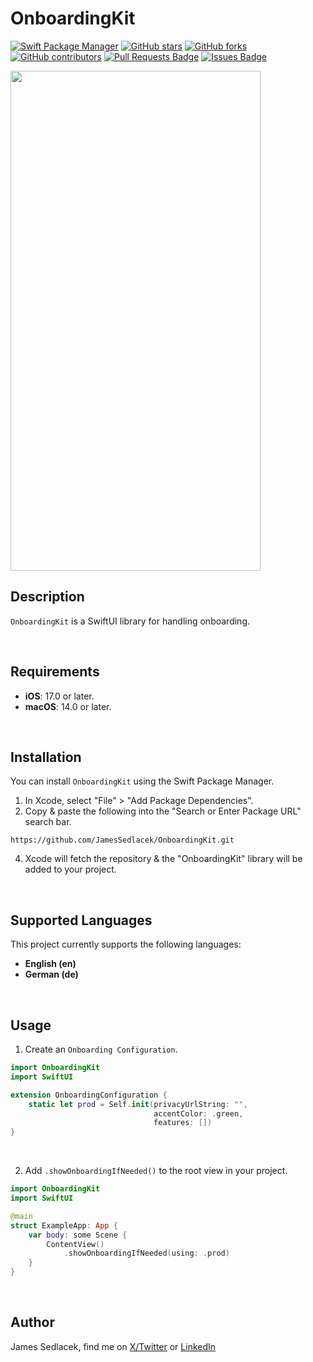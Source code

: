 # OnboardingKit

[![Swift Package Manager](https://img.shields.io/badge/Swift%20Package%20Manager-compatible-brightgreen.svg)](https://github.com/apple/swift-package-manager)
[![GitHub stars](https://img.shields.io/github/stars/JamesSedlacek/OnboardingKit.svg)](https://github.com/JamesSedlacek/OnboardingKit/stargazers)
[![GitHub forks](https://img.shields.io/github/forks/JamesSedlacek/OnboardingKit.svg?color=blue)](https://github.com/JamesSedlacek/OnboardingKit/network)
[![GitHub contributors](https://img.shields.io/github/contributors/JamesSedlacek/OnboardingKit.svg?color=blue)](https://github.com/JamesSedlacek/OnboardingKit/network)
<a href="https://github.com/JamesSedlacek/OnboardingKit/pulls"><img src="https://img.shields.io/github/issues-pr/JamesSedlacek/OnboardingKit" alt="Pull Requests Badge"/></a>
<a href="https://github.com/JamesSedlacek/OnboardingKit/issues"><img src="https://img.shields.io/github/issues/JamesSedlacek/OnboardingKit" alt="Issues Badge"/></a>


<p align="left">
  <img src = "https://github.com/JamesSedlacek/OnboardingKit/blob/main/Assets/OnboardingKitDemo.gif" height="800", width="400">
</p>

## Description
`OnboardingKit` is a SwiftUI library for handling onboarding. <br>

<br>

## Requirements

- **iOS**: 17.0 or later.
- **macOS**: 14.0 or later.

<br>

## Installation

You can install `OnboardingKit` using the Swift Package Manager.

1. In Xcode, select "File" > "Add Package Dependencies".
2. Copy & paste the following into the "Search or Enter Package URL" search bar.
```
https://github.com/JamesSedlacek/OnboardingKit.git
```
4. Xcode will fetch the repository & the "OnboardingKit" library will be added to your project.

<br>

## Supported Languages

This project currently supports the following languages:

- **English (en)**
- **German (de)**

<br>

## Usage

1. Create an `Onboarding Configuration`.
```swift
import OnboardingKit
import SwiftUI

extension OnboardingConfiguration {
    static let prod = Self.init(privacyUrlString: "",
                                accentColor: .green,
                                features: [])
}
```

<br>

2. Add `.showOnboardingIfNeeded()` to the root view in your project.
```swift
import OnboardingKit
import SwiftUI

@main
struct ExampleApp: App {
    var body: some Scene {
        ContentView()
            .showOnboardingIfNeeded(using: .prod)
    }
}
```

<br>

## Author

James Sedlacek, find me on [X/Twitter](https://twitter.com/jsedlacekjr) or [LinkedIn](https://www.linkedin.com/in/jamessedlacekjr/)


